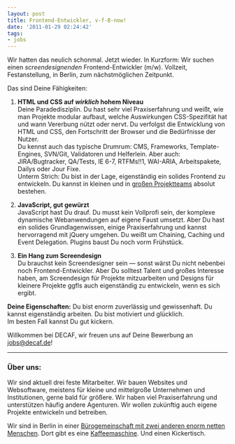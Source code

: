 ```yaml
---
layout: post
title: Frontend-Entwickler, v-f-B-now!
date: '2011-01-29 02:24:42'
tags:
- jobs
---
```



Wir hatten das neulich schonmal. Jetzt wieder. In Kurzform: Wir suchen einen *screendesignenden* Frontend-Entwickler (m/w). Vollzeit, Festanstellung, in Berlin, zum nächstmöglichen Zeitpunkt.

Das sind Deine Fähigkeiten:

1. **HTML und CSS auf *wirklich* hohem Niveau**  
 Deine Paradedisziplin. Du hast sehr viel Praxiserfahrung und weißt, wie man Projekte modular aufbaut, welche Auswirkungen CSS-Spezifität hat und wann Vererbung nützt oder nervt. Du verfolgst die Entwicklung von HTML und CSS, den Fortschritt der Browser und die Bedürfnisse der Nutzer.  
 Du kennst auch das typische Drumrum: CMS, Frameworks, Template-Engines, SVN/Git, Validatoren und Helferlein. Aber auch: JIRA/Bugtracker, QA/Tests, IE 6-7, RTFMs!!1, WAI-ARIA, Arbeitspakete, Dailys oder Jour Fixe.  
 Unterm Strich: Du bist in der Lage, eigenständig ein solides Frontend zu entwickeln. Du kannst in kleinen und in [großen Projektteams](http://decaf.de/projektunterstuetzung/) absolut bestehen.  
 
2. **JavaScript, gut gewürzt**  
 JavaScript hast Du drauf. Du musst kein Vollprofi sein, der komplexe dynamische Webanwendungen auf eigene Faust umsetzt. Aber Du hast ein solides Grundlagenwissen, einige Praxiserfahrung und kannst hervorragend mit jQuery umgehen. Du weißt um Chaining, Caching und Event Delegation. Plugins baust Du noch vorm Frühstück.  
 
3. **Ein Hang zum Screendesign**  
 Du brauchst kein Screendesigner sein — sonst wärst Du nicht nebenbei noch Frontend-Entwickler. Aber Du solltest Talent und großes Interesse haben, am Screendesign für Projekte mitzuarbeiten und Designs für kleinere Projekte ggfls auch eigenständig zu entwickeln, wenn es sich ergibt.

**Deine Eigenschaften:** Du bist enorm zuverlässig und gewissenhaft. Du kannst eigenständig arbeiten. Du bist motiviert und glücklich.  
 Im besten Fall kannst Du gut kickern.

Willkommen bei DECAF, wir freuen uns auf Deine Bewerbung an [jobs@decaf.de](mailto:jobs@decaf.de)!

---

### Über uns:

Wir sind aktuell drei feste Mitarbeiter. Wir bauen Websites und Websoftware, meistens für kleine und mittelgroße Unternehmen und Institutionen, gerne bald für größere. Wir haben viel Praxiserfahrung und unterstützen häufig andere Agenturen. Wir wollen zukünftig auch eigene Projekte entwickeln und betreiben.

Wir sind in Berlin in einer [Bürogemeinschaft mit zwei anderen enorm netten Menschen](http://blog.decaf.de/2010/02/berlin-calling-2/). Dort gibt es eine [Kaffeemaschine](http://blog.decaf.de/2010/03/katze/). Und einen Kickertisch.
